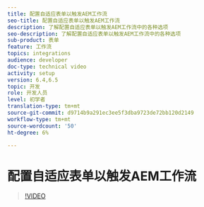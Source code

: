 ```yaml
---
title: 配置自适应表单以触发AEM工作流
seo-title: 配置自适应表单以触发AEM工作流
description: 了解配置自适应表单以触发AEM工作流中的各种选项
seo-description: 了解配置自适应表单以触发AEM工作流中的各种选项
sub-product: 表单
feature: 工作流
topics: integrations
audience: developer
doc-type: technical video
activity: setup
version: 6.4,6.5
topic: 开发
role: 开发人员
level: 初学者
translation-type: tm+mt
source-git-commit: d9714b9a291ec3ee5f3dba9723de72bb120d2149
workflow-type: tm+mt
source-wordcount: '50'
ht-degree: 6%

---
```



# 配置自适应表单以触发AEM工作流


>[!VIDEO](https://video.tv.adobe.com/v/28316?quality=9&learn=on)

